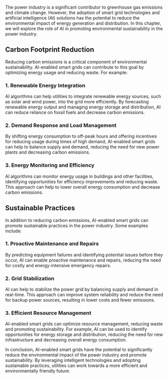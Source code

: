 
The power industry is a significant contributor to greenhouse gas emissions and climate change. However, the adoption of smart grid technologies and artificial intelligence (AI) solutions has the potential to reduce the environmental impact of energy generation and distribution. In this chapter, we will explore the role of AI in promoting environmental sustainability in the power industry.

Carbon Footprint Reduction
--------------------------

Reducing carbon emissions is a critical component of environmental sustainability. AI-enabled smart grids can contribute to this goal by optimizing energy usage and reducing waste. For example:

### 1. Renewable Energy Integration

AI algorithms can help utilities to integrate renewable energy sources, such as solar and wind power, into the grid more efficiently. By forecasting renewable energy output and managing energy storage and distribution, AI can reduce reliance on fossil fuels and decrease carbon emissions.

### 2. Demand Response and Load Management

By shifting energy consumption to off-peak hours and offering incentives for reducing usage during times of high demand, AI-enabled smart grids can help to balance supply and demand, reducing the need for new power plants and decreasing carbon emissions.

### 3. Energy Monitoring and Efficiency

AI algorithms can monitor energy usage in buildings and other facilities, identifying opportunities for efficiency improvements and reducing waste. This approach can help to lower overall energy consumption and decrease carbon emissions.

Sustainable Practices
---------------------

In addition to reducing carbon emissions, AI-enabled smart grids can promote sustainable practices in the power industry. Some examples include:

### 1. Proactive Maintenance and Repairs

By predicting equipment failures and identifying potential issues before they occur, AI can enable proactive maintenance and repairs, reducing the need for costly and energy-intensive emergency repairs.

### 2. Grid Stabilization

AI can help to stabilize the power grid by balancing supply and demand in real-time. This approach can improve system reliability and reduce the need for backup power sources, resulting in lower costs and fewer emissions.

### 3. Efficient Resource Management

AI-enabled smart grids can optimize resource management, reducing waste and promoting sustainability. For example, AI can be used to identify opportunities for energy storage and distribution, reducing the need for new infrastructure and decreasing overall energy consumption.

In conclusion, AI-enabled smart grids have the potential to significantly reduce the environmental impact of the power industry and promote sustainability. By leveraging intelligent technologies and adopting sustainable practices, utilities can work towards a more efficient and environmentally friendly future.
